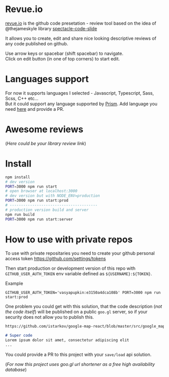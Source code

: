# Revue.io

[revue.io](https://revue.io) is the github code presetation - review tool based on the idea of @thejameskyle library [spectacle-code-slide](https://github.com/thejameskyle/spectacle-code-slide)

It allows you to create, edit and share nice looking descriptive reviews of any code published on github.

Use arrow keys or spacebar (shift spacebar) to navigate.   
Click on edit button (in one of top corners) to start edit.


# Languages support

For now it supports languages I selected - Javascript, Typescript, Sass, Scss, C++ etc...   
But it could support any language supported by [Prism](http://prismjs.com/).
Add language you need [here](https://github.com/istarkov/revue/blob/master/src/prism/utils/languages.js) and
provide a PR.

# Awesome reviews

(_Here could be your library review link_)

# Install

```bash
npm install
# dev version
PORT=3000 npm run start
# open browser at localhost:3000
# dev version but with NODE_ENV=production
PORT=3000 npm run start:prod
# ---------------------------------------
# production version build and server
npm run build
PORT=3000 npm run start:server
```

# How to use with private repos

To use with private repositaries you need to create your github personal access token https://github.com/settings/tokens

Then start production or development version of this repo with `GITHUB_USER_AUTH_TOKEN` env variable defined as `${USERNAME}:${TOKEN}`.

Example

```shell
GITHUB_USER_AUTH_TOKEN='vasyapupkin:e3150a4dca108b' PORT=3000 npm run start:prod
```

One problem you could get with this solution, that the code description (_not the code itself_) will be published on a public `goo.gl` server, so if your security does not allow you to publish this.

```markdown
https://github.com/istarkov/google-map-react/blob/master/src/google_map.js#L154-158

# Super code
Lorem ipsum dolor sit amet, consectetur adipiscing elit
...
```

You could provide a PR to this project with your `save/load` api solution.

(_For now this project uses goo.gl url shortener as a free high availability database_)
